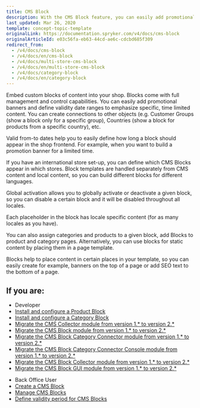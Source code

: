 ```yaml
---
title: CMS Block
description: With the CMS Block feature, you can easily add promotional banners and define validity date ranges to emphasize specific, time-limited content.
last_updated: Mar 26, 2020
template: concept-topic-template
originalLink: https://documentation.spryker.com/v4/docs/cms-block
originalArticleId: e03c56fa-eb63-44cd-ae6c-cdcbd685f309
redirect_from:
  - /v4/docs/cms-block
  - /v4/docs/en/cms-block
  - /v4/docs/multi-store-cms-block
  - /v4/docs/en/multi-store-cms-block
  - /v4/docs/category-block
  - /v4/docs/en/category-block
---
```


Embed custom blocks of content into your shop. Blocks come with full management and control capabilities. You can easily add promotional banners and define validity date ranges to emphasize specific, time limited content. You can create connections to other objects (e.g. Customer Groups (show a block only for a specific group), Countries (show a block for products from a specific country), etc.

Valid from-to dates help you to easily define how long a block should appear in the shop frontend. For example, when you want to build a promotion banner for a limited time.

If you have an international store set-up, you can define which CMS Blocks appear in which stores. Block templates are handled separately from CMS content and local content, so you can build different blocks for different languages.

Global activation allows you to globally activate or deactivate a given block, so you can disable a certain block and it will be disabled throughout all locales.

Each placeholder in the block has locale specific content (for as many locales as you have).

You can also assign categories and products to a given block, add Blocks to product and category pages. Alternatively, you can use blocks for static content by placing them in a page template.

Blocks help to place content in certain places in your template, so you can easily create for example, banners on the top of a page or add SEO text to the bottom of a page.

## If you are:
<div class="mr-container">
    <div class="mr-list-container">
        <!-- col1 -->
        <div class="mr-col">
            <ul class="mr-list mr-list-green">
                <li class="mr-title">Developer</li>
                <li><a href="/docs/scos/dev/feature-integration-guides/{{page.version}}/installing-the-product-cms-block.html" class="mr-link">Install and configure a Product Block</a></li>
<li><a href="/docs/scos/dev/feature-integration-guides/{{page.version}}/installing-the-category-cms-blocks.html" class="mr-link">Install and configure a Category Block</a></li>
<!-- <li><a href="https://documentation.spryker.com/v4/docs/cms-block-multistore" class="mr-link">Enable multi-store management for CMS blocks</a></li>-->
<li><a href="https://documentation.spryker.com/v4/docs/mg-cms-collector#upgrading-from-version-1-to-version-2" class="mr-link">Migrate the CMS Collector module from version 1.* to version 2.*</a></li>
<li><a href="https://documentation.spryker.com/v4/docs/mg-cms-block#upgrading-from-version-1-to-version-2" class="mr-link">Migrate the CMS Block module from version 1.* to version 2.*</a></li>
<li><a href="https://documentation.spryker.com/v4/docs/mg-cms-block-category-connector#migration-guide---cms-block-category-connector" class="mr-link">Migrate the CMS Block Category Connector module from version 1.* to version 2.*</a></li>
<li><a href="https://documentation.spryker.com/v4/docs/mg-cms-block-category-connector-console" class="mr-link">Migrate the CMS Block Category Connector Console module from version 1.* to version 2.*</a></li>
<li><a href="https://documentation.spryker.com/v4/docs/mg-cms-block-collector#upgrading-from-version-1-to-version-2" class="mr-link">Migrate the CMS Block Collector  module from version 1.* to version 2.*</a></li>
<li><a href="https://documentation.spryker.com/v4/docs/mg-cms-block-gui#upgrading-from-version-1-to-version-2" class="mr-link">Migrate the CMS Block GUI  module from version 1.* to version 2.*</a></li>
    </ul>
        </div>
        <!-- col2 -->
        <div class="mr-col">
            <ul class="mr-list mr-list-blue">
                <li class="mr-title"> Back Office User</li>
                <li><a href="https://documentation.spryker.com/v4/docs/creating-a-cms-block" class="mr-link">Create a CMS Block</a></li>
                <li><a href="https://documentation.spryker.com/v4/docs/managing-cms-blocks" class="mr-link">Manage CMS Blocks</a></li>
                <li><a href="https://documentation.spryker.com/v4/docs/defining-validity-period-for-cms-blocks" class="mr-link">Define validity period for CMS Blocks</a></li>
